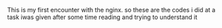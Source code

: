 This is my first encounter with the nginx. so these are the codes i did at a task iwas given after some time reading and trying to understand it

